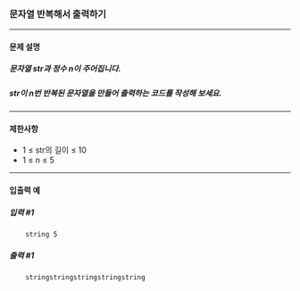 ### 문자열 반복해서 출력하기

***

#### 문제 설명
##### 문자열 str과 정수 n이 주어집니다.
##### str이 n번 반복된 문자열을 만들어 출력하는 코드를 작성해 보세요.

***

#### 제한사항
* 1 ≤ str의 길이 ≤ 10
* 1 ≤ n ≤ 5

***

#### 입출력 예
##### 입력 #1
```
    string 5
```

##### 출력 #1
```
    stringstringstringstringstring
```    
